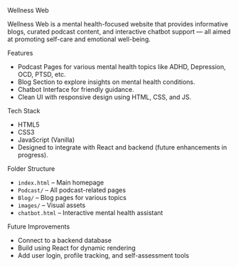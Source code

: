 
Wellness Web 

Wellness Web is a mental health-focused website that provides informative blogs, curated podcast content, and interactive chatbot support — all aimed at promoting self-care and emotional well-being.


Features

-  Podcast Pages for various mental health topics like ADHD, Depression, OCD, PTSD, etc.
-  Blog Section to explore insights on mental health conditions.
-  Chatbot Interface for friendly guidance.
-  Clean UI with responsive design using HTML, CSS, and JS.


Tech Stack

- HTML5
- CSS3
- JavaScript (Vanilla)
- Designed to integrate with React and backend (future enhancements in progress).


 Folder Structure

- `index.html` – Main homepage
- `Podcast/` – All podcast-related pages
- `Blog/` – Blog pages for various topics
- `images/` – Visual assets
- `chatbot.html` – Interactive mental health assistant


 Future Improvements

- Connect to a backend database
- Build using React for dynamic rendering
- Add user login, profile tracking, and self-assessment tools



